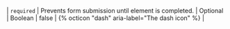 | `required` | Prevents form submission until element is completed. | Optional | Boolean | false | {% octicon "dash" aria-label="The dash icon" %} | 
